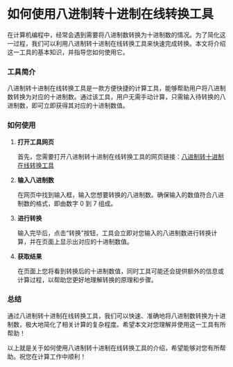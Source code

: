 如何使用八进制转十进制在线转换工具
=================

在计算机编程中，经常会遇到需要将八进制数转换为十进制数的情况。为了简化这一过程，我们可以利用八进制转十进制在线转换工具来快速完成转换。本文将介绍这一工具的基本知识，并指导您如何使用它。

### 工具简介

八进制转十进制在线转换工具是一款方便快捷的计算工具，能够帮助用户将八进制数转换为对应的十进制数。通过该工具，用户无需手动计算，只需输入待转换的八进制数，即可立即获得其对应的十进制数值。

### 如何使用

1. **打开工具网页**
    
    首先，您需要打开八进制转十进制在线转换工具的网页链接：[八进制转十进制在线转换工具](https://www.onlinecalculatorsfree.com/zh-cn/convert/octal-to-decimal.html)
2. **输入八进制数**
    
    在网页中找到输入框，输入您想要转换的八进制数。确保输入的数值符合八进制数的格式，即由数字 0 到 7 组成。
3. **进行转换**
    
    输入完毕后，点击“转换”按钮，工具会立即对您输入的八进制数进行转换计算，并在页面上显示出对应的十进制数值。
4. **获取结果**
    
    在页面上您将看到转换后的十进制数值，同时工具可能还会提供额外的信息或计算过程，以帮助您更好地理解转换的原理和步骤。

### 总结

通过八进制转十进制在线转换工具，我们可以快速、准确地将八进制数转换为十进制数，极大地简化了相关计算的复杂程度。希望本文对您理解并使用这一工具有所帮助！

以上就是关于如何使用八进制转十进制在线转换工具的介绍，希望能够对您有所帮助。祝您在计算工作中顺利！